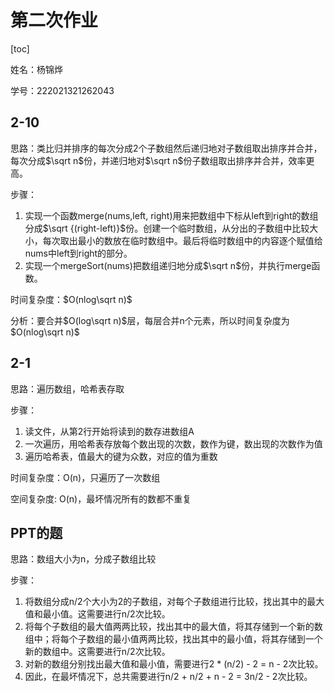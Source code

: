 # 第二次作业

[toc]

姓名：杨锦烨

学号：222021321262043

## 2-10

思路：类比归并排序的每次分成2个子数组然后递归地对子数组取出排序并合并，每次分成$\sqrt n$份，并递归地对$\sqrt n$份子数组取出排序并合并，效率更高。

步骤：

1. 实现一个函数merge(nums,left, right)用来把数组中下标从left到right的数组分成$\sqrt {(right-left)}$份。创建一个临时数组，从分出的子数组中比较大小，每次取出最小的数放在临时数组中。最后将临时数组中的内容逐个赋值给nums中left到right的部分。
2. 实现一个mergeSort(nums)把数组递归地分成$\sqrt n$份，并执行merge函数。

时间复杂度：$O(nlog\sqrt n)$

分析：要合并$O(log\sqrt n)$层，每层合并n个元素，所以时间复杂度为$O(nlog\sqrt n)$

## 2-1

思路：遍历数组，哈希表存取

步骤：

1. 读文件，从第2行开始将读到的数存进数组A
2. 一次遍历，用哈希表存放每个数出现的次数，数作为键，数出现的次数作为值
3. 遍历哈希表，值最大的键为众数，对应的值为重数

时间复杂度：O(n)，只遍历了一次数组

空间复杂度:   O(n)，最坏情况所有的数都不重复

## PPT的题

思路：数组大小为n，分成子数组比较

步骤：

1. 将数组分成n/2个大小为2的子数组，对每个子数组进行比较，找出其中的最大值和最小值。这需要进行n/2次比较。
2. 将每个子数组的最大值两两比较，找出其中的最大值，将其存储到一个新的数组中；将每个子数组的最小值两两比较，找出其中的最小值，将其存储到一个新的数组中。这需要进行n/2次比较。
3. 对新的数组分别找出最大值和最小值，需要进行2 * (n/2) - 2 = n - 2次比较。
4. 因此，在最坏情况下，总共需要进行n/2 + n/2 + n - 2 = 3n/2 - 2次比较。
